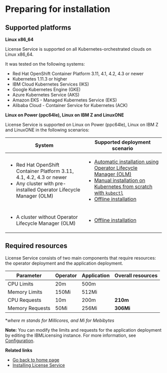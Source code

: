
# Preparing for installation

## Supported platforms

**Linux x86_64**

License Service is supported on all Kubernetes-orchestrated clouds on Linux x86_64.
   
It was tested on the following systems:
- Red Hat OpenShift Container Platform 3.11, 4.1, 4.2, 4.3 or newer
- Kubernetes 1.11.3 or higher
- IBM Cloud Kubernetes Services (IKS)
- Google Kubernetes Engine (GKE)
- Azure Kubernetes Service (AKS)
- Amazon EKS - Managed Kubernetes Service (EKS)
- Alibaba Cloud - Container Service for Kubernetes (ACK)
   
**Linux on Power (ppc64le), Linux on IBM Z and LinuxONE**

 License Service is supported on Linux on Power (ppc64le), Linux on IBM Z and LinuxONE in the following scenarios:

 |System|Supported deployment scenario|
 |---|---|
 |<ul><li>Red Hat OpenShift Container Platform 3.11, 4.1, 4.2, 4.3 or newer</li><li>Any cluster with pre-installed Operator Lifecycle Manager (OLM)</li></ul>|<ul><li>[Automatic installation using Operator Lifecycle Manager (OLM)](Automatic_installation.md)</li><li>[Manual installation on Kubernetes from scratch with `kubectl`](Install_from_scratch.md)</li><li>[Offline installation](Install_offline.md)</li></ul>|
|<ul><li>A cluster without Operator Lifecycle Manager (OLM)</li></ul>| <ul><li>[Offline installation](Install_offline.md)</li></ul>|

## Required resources

License Service consists of two main components that require resources: the operator deployment and the application deployment.

 |Parameter|Operator|Application|Overall resources|
 |---|---|---|---|
 |CPU Limits| 20m| 500m| |
 |Memory Limits| 150Mi|512Mi|
 |CPU Requests| 10m|200m|**210m**|
 |Memory Requests|50Mi|256Mi|**306Mi**|
 
 *_where m stands for Millicores, and Mi for Mebibytes_
 
 **Note:** You can modify the limits and requests for the application deployment by editing the IBMLicensing instance. For more information, see [Configuration](Configuration.md).

**Related links**

- [Go back to home page](../License_Service_main.md#documentation)
- [Installing License Service](Installation_scenarios.md)
